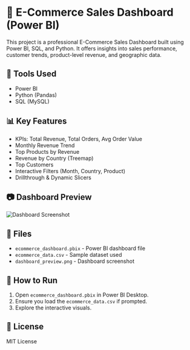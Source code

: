 # 🛒 E-Commerce Sales Dashboard (Power BI)

This project is a professional E-Commerce Sales Dashboard built using Power BI, SQL, and Python. It offers insights into sales performance, customer trends, product-level revenue, and geographic data.

## 🔧 Tools Used
- Power BI
- Python (Pandas)
- SQL (MySQL)
  
## 📊 Key Features
- KPIs: Total Revenue, Total Orders, Avg Order Value
- Monthly Revenue Trend
- Top Products by Revenue
- Revenue by Country (Treemap)
- Top Customers
- Interactive Filters (Month, Country, Product)
- Drillthrough & Dynamic Slicers

## 📷 Dashboard Preview
![Dashboard Screenshot](dashboard_preview.png)

## 📁 Files
- `ecommerce_dashboard.pbix` - Power BI dashboard file
- `ecommerce_data.csv` - Sample dataset used
- `dashboard_preview.png` - Dashboard screenshot

## 🚀 How to Run
1. Open `ecommerce_dashboard.pbix` in Power BI Desktop.
2. Ensure you load the `ecommerce_data.csv` if prompted.
3. Explore the interactive visuals.

## 📄 License
MIT License
